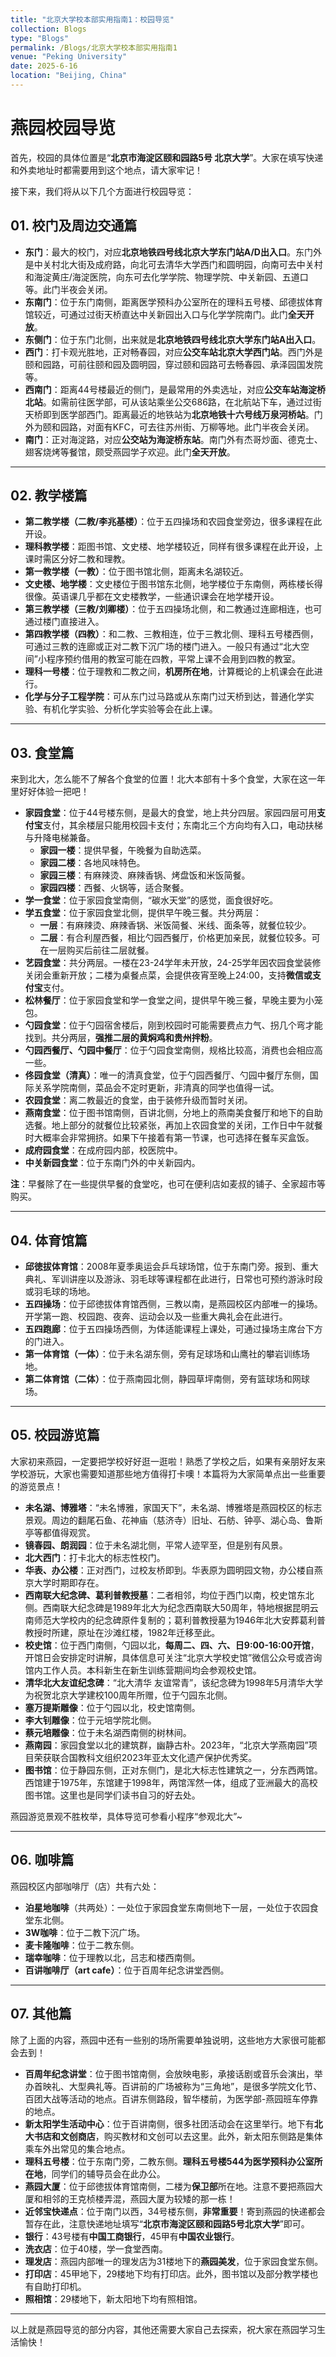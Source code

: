 ```yaml
---
title: "北京大学校本部实用指南1：校园导览"
collection: Blogs
type: "Blogs"
permalink: /Blogs/北京大学校本部实用指南1
venue: "Peking University"
date: 2025-6-16
location: "Beijing, China"
---
```


# 燕园校园导览

首先，校园的具体位置是“**北京市海淀区颐和园路5号 北京大学**”。大家在填写快递和外卖地址时都需要用到这个地点，请大家牢记！

接下来，我们将从以下几个方面进行校园导览：

## 01. 校门及周边交通篇

* **东门**：最大的校门，对应**北京地铁四号线北京大学东门站A/D出入口**。东门外是中关村北大街及成府路，向北可去清华大学西门和圆明园，向南可去中关村和海淀黄庄/海淀医院，向东可去化学学院、物理学院、中关新园、五道口等。此门半夜会关闭。
* **东南门**：位于东门南侧，距离医学预科办公室所在的理科五号楼、邱德拔体育馆较近，可通过过街天桥直达中关新园出入口与化学学院南门。此门**全天开放**。
* **东侧门**：位于东门北侧，出来就是**北京地铁四号线北京大学东门站A出入口**。
* **西门**：打卡观光胜地，正对畅春园，对应**公交车站北京大学西门站**。西门外是颐和园路，可前往颐和园及圆明园，穿过颐和园路可去畅春园、承泽园国发院等。
* **西南门**：距离44号楼最近的侧门，是最常用的外卖选址，对应**公交车站海淀桥北站**。如需前往医学部，可从该站乘坐公交686路，在北航站下车，通过过街天桥即到医学部西门。距离最近的地铁站为**北京地铁十六号线万泉河桥站**。门外为颐和园路，对面有KFC，可去往苏州街、万柳等地。此门半夜会关闭。
* **南门**：正对海淀路，对应**公交站为海淀桥东站**。南门外有杰哥炒面、德克士、翅客烧烤等餐馆，颇受燕园学子欢迎。此门**全天开放**。

---

## 02. 教学楼篇

* **第二教学楼（二教/李兆基楼）**：位于五四操场和农园食堂旁边，很多课程在此开设。
* **理科教学楼**：距图书馆、文史楼、地学楼较近，同样有很多课程在此开设，上课时需区分好二教和理教。
* **第一教学楼（一教）**：位于图书馆北侧，距离未名湖较近。
* **文史楼、地学楼**：文史楼位于图书馆东北侧，地学楼位于东南侧，两栋楼长得很像。英语课几乎都在文史楼教学，一些通识课会在地学楼开设。
* **第三教学楼（三教/刘卿楼）**：位于五四操场北侧，和二教通过连廊相连，也可通过楼门直接进入。
* **第四教学楼（四教）**：和二教、三教相连，位于三教北侧、理科五号楼西侧，可通过三教的连廊或正对二教下沉广场的楼门进入。一般只有通过“北大空间”小程序预约借用的教室可能在四教，平常上课不会用到四教的教室。
* **理科一号楼**：位于理教和二教之间，**机房所在地**，计算概论的上机课会在此进行。
* **化学与分子工程学院**：可从东门过马路或从东南门过天桥到达，普通化学实验、有机化学实验、分析化学实验等会在此上课。

---

## 03. 食堂篇

来到北大，怎么能不了解各个食堂的位置！北大本部有十多个食堂，大家在这一年里好好体验一把吧！

* **家园食堂**：位于44号楼东侧，是最大的食堂，地上共分四层。家园四层可用**支付宝**支付，其余楼层只能用校园卡支付；东南北三个方向均有入口，电动扶梯与升降电梯兼备。
    * **家园一楼**：提供早餐，午晚餐为自助选菜。
    * **家园二楼**：各地风味特色。
    * **家园三楼**：有麻辣烫、麻辣香锅、烤盘饭和米饭简餐。
    * **家园四楼**：西餐、火锅等，适合聚餐。
* **学一食堂**：位于家园食堂南侧，“碳水天堂”的感觉，面食很好吃。
* **学五食堂**：位于家园食堂北侧，提供早午晚三餐。共分两层：
    * **一层**：有麻辣烫、麻辣香锅、米饭简餐、米线、面条等，就餐位较少。
    * **二层**：有合利屋西餐，相比勺园西餐厅，价格更加亲民，就餐位较多。可在一层购买后前往二层就餐。
* **艺园食堂**：共分两层。一楼在23-24学年未开放，24-25学年因农园食堂装修关闭会重新开放；二楼为桌餐点菜，会提供夜宵至晚上24:00，支持**微信或支付宝**支付。
* **松林餐厅**：位于家园食堂和学一食堂之间，提供早午晚三餐，早晚主要为小笼包。
* **勺园食堂**：位于勺园宿舍楼后，刚到校园时可能需要费点力气、拐几个弯才能找到。共分两层，**强推二层的黄焖鸡和贵州拌粉**。
* **勺园西餐厅、勺园中餐厅**：位于勺园食堂南侧，规格比较高，消费也会相应高一些。
* **佟园食堂（清真）**：唯一的清真食堂，位于勺园西餐厅、勺园中餐厅东侧，国际关系学院南侧，菜品会不定时更新，非清真的同学也值得一试。
* **农园食堂**：离二教最近的食堂，由于装修升级而暂时关闭。
* **燕南食堂**：位于图书馆南侧，百讲北侧，分地上的燕南美食餐厅和地下的自助选餐。地上部分的就餐位比较紧张，再加上农园食堂的关闭，工作日中午就餐时大概率会非常拥挤。如果下午接着有第一节课，也可选择在餐车买盒饭。
* **成府园食堂**：在成府园内部，校医院中。
* **中关新园食堂**：位于东南门外的中关新园内。

**注**：早餐除了在一些提供早餐的食堂吃，也可在便利店如麦叔的铺子、全家超市等购买。

---

## 04. 体育馆篇

* **邱徳拔体育馆**：2008年夏季奥运会乒乓球场馆，位于东南门旁。报到、重大典礼、军训讲座以及游泳、羽毛球等课程都在此进行，日常也可预约游泳时段或羽毛球的场地。
* **五四操场**：位于邱徳拔体育馆西侧，三教以南，是燕园校区内部唯一的操场。开学第一跑、校园跑、夜奔、运动会以及一些重大典礼会在此进行。
* **五四跑廊**：位于五四操场西侧，为体适能课程上课处，可通过操场主席台下方的门进入。
* **第一体育馆（一体）**：位于未名湖东侧，旁有足球场和山鹰社的攀岩训练场地。
* **第二体育馆（二体）**：位于燕南园北侧，静园草坪南侧，旁有篮球场和网球场。

---

## 05. 校园游览篇

大家初来燕园，一定要把学校好好逛一逛啦！熟悉了学校之后，如果有亲朋好友来学校游玩，大家也需要知道那些地方值得打卡噢！本篇将为大家简单点出一些重要的游览景点！

* **未名湖、博雅塔**：“未名博雅，家国天下”，未名湖、博雅塔是燕园校区的标志景观。周边的翻尾石鱼、花神庙（慈济寺）旧址、石舫、钟亭、湖心岛、鲁斯亭等都值得观赏。
* **镜春园、朗润园**：位于未名湖北侧，平常人迹罕至，但是别有风景。
* **北大西门**：打卡北大的标志性校门。
* **华表、办公楼**：正对西门，过校友桥即到。华表原为圆明园文物，办公楼自燕京大学时期即存在。
* **西南联大纪念碑、葛利普教授墓**：二者相邻，均位于西门以南，校史馆东北侧。西南联大纪念碑是1989年北大为纪念西南联大50周年，特地根据昆明云南师范大学校内的纪念碑原件复制的；葛利普教授墓为1946年北大安葬葛利普教授时所建，原址在沙滩红楼，1982年迁移至此。
* **校史馆**：位于西门南侧，勺园以北，**每周二、四、六、日9:00-16:00开馆**，开馆日会安排定时讲解，具体信息可关注“北京大学校史馆”微信公众号或咨询馆内工作人员。本科新生在新生训练营期间均会参观校史馆。
* **清华北大友谊纪念碑**：“北大清华 友谊常青”，该纪念碑为1998年5月清华大学为祝贺北京大学建校100周年所赠，位于勺园东北侧。
* **塞万提斯雕像**：位于勺园以北，校史馆南侧。
* **李大钊雕像**：位于元培学院北侧。
* **蔡元培雕像**：位于未名湖西南侧的树林间。
* **燕南园**：家园食堂以北的建筑群，幽静古朴。2023年，“北京大学燕南园”项目荣获联合国教科文组织2023年亚太文化遗产保护优秀奖。
* **图书馆**：位于静园东侧，正对东侧门，是北大标志性建筑之一，分东西两馆。西馆建于1975年，东馆建于1998年，两馆浑然一体，组成了亚洲最大的高校图书馆。这里也是同学们读书自习的好去处。

燕园游览景观不胜枚举，具体导览可参看小程序“参观北大”~

---

## 06. 咖啡篇

燕园校区内部咖啡厅（店）共有六处：

* **泊星地咖啡**（共两处）：一处位于家园食堂东南侧地下一层，一处位于农园食堂东北侧。
* **3W咖啡**：位于二教下沉广场。
* **麦卡隆咖啡**：位于二教东侧。
* **瑞幸咖啡**：位于理教以北，吕志和楼西南侧。
* **百讲咖啡厅（art cafe）**：位于百周年纪念讲堂西侧。

---

## 07. 其他篇

除了上面的内容，燕园中还有一些别的场所需要单独说明，这些地方大家很可能都会去到！

* **百周年纪念讲堂**：位于图书馆南侧，会放映电影，承接话剧或音乐会演出，举办首映礼、大型典礼等。百讲前的广场被称为“三角地”，是很多学院文化节、百团大战等活动的地点。百讲东侧路段，智华楼前，为医学部-燕园班车停靠的地点。
* **新太阳学生活动中心**：位于百讲南侧，很多社团活动会在这里举行。地下有**北大书店和文创商店**，购买教材和文创可以去这里。此外，新太阳东侧路是集体乘车外出常见的集合地点。
* **理科五号楼**：位于东南门旁，二教东侧。**理科五号楼544为医学预科办公室所在地**，同学们的辅导员会在此办公。
* **燕园大厦**：位于邱徳拔体育馆南侧，二楼为**保卫部**所在地。注意不要把燕园大厦和相邻的王克桢楼弄混，燕园大厦为较矮的那一栋！
* **近邻宝快递点**：位于南门以西，34号楼东侧，**非常重要**！寄到燕园的快递都会暂存在此，注意快递地址填写“**北京市海淀区颐和园路5号北京大学**”即可。
* **银行**：43号楼有**中国工商银行**，45甲有**中国农业银行**。
* **洗衣店**：位于40楼，学一食堂西南。
* **理发店**：燕园内部唯一的理发店为31楼地下的**燕园美发**，位于家园食堂东侧。
* **打印店**：45甲地下，29楼地下均有打印店。此外，图书馆以及部分教学楼也有自助打印机。
* **照相馆**：29楼地下，新太阳地下均有照相馆。

---

以上就是燕园导览的部分内容，其他还需要大家自己去探索，祝大家在燕园学习生活愉快！
